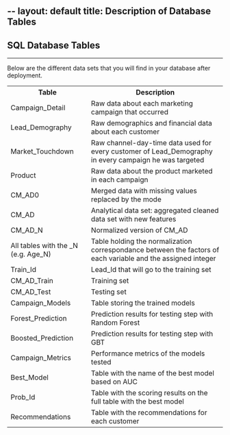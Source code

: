 --
layout: default
title: Description of Database Tables
---

## SQL Database Tables
--------------------------

Below are the different data sets that you will find in your database after deployment. 

<table class="table table-striped table-condensed">
   <tr>
    <th>Table</th>
    <th>Description</th>
  </tr>
  <tr>
    <td>Campaign_Detail</td>
    <td>Raw data about each marketing campaign that occurred</td>
  </tr>
  <tr>
    <td>Lead_Demography </td>
    <td>Raw demographics and financial data about each customer</td>
  </tr>
  <tr>
    <td>Market_Touchdown</td>
    <td>Raw channel-day-time data used for every customer of Lead_Demography in every campaign he was targeted</td>
  </tr>
  <tr>
    <td>Product</td>
    <td>Raw data about the product marketed in each campaign</td>
  </tr>
    <tr>
    <td>CM_AD0</td>
    <td>Merged data with missing values replaced by the mode</td>
  </tr>
    <tr>
    <td>CM_AD</td>
    <td>Analytical data set: aggregated cleaned data set with new features</td>
  </tr>
    <tr>
    <td>CM_AD_N</td>
    <td>Normalized version of CM_AD</td>
  </tr>
    <tr>
    <td>All tables with the _N (e.g. Age_N)</td>
    <td>Table holding the normalization correspondance between the factors of each variable and the assigned integer</td>
  </tr>
    <tr>
    <td>Train_Id</td>
    <td>Lead_Id that will go to the training set</td>
  </tr>
    <tr>
    <td>CM_AD_Train</td>
    <td>Training set</td>
  </tr>
    <tr>
    <td>CM_AD_Test</td>
    <td>Testing set</td>
  </tr>
    <tr>
    <td>Campaign_Models</td>
    <td>Table storing the trained models</td>
  </tr>
    <tr>
    <td>Forest_Prediction</td>
    <td>Prediction results for testing step with Random Forest</td>
  </tr>
    <tr>
    <td>Boosted_Prediction</td>
    <td>Prediction results for testing step with GBT</td>
  </tr>
    <tr>
    <td>Campaign_Metrics</td>
    <td>Performance metrics of the models tested</td>
  </tr>
    <tr>
    <td>Best_Model</td>
    <td>Table with the name of the best model based on AUC</td>
  </tr>
      <tr>
    <td>Prob_Id</td>
    <td>Table with the scoring results on the full table with the best model</td>
  </tr>
      <tr>
    <td>Recommendations</td>
    <td>Table with the recommendations for each customer</td>
  </tr>
</table>
